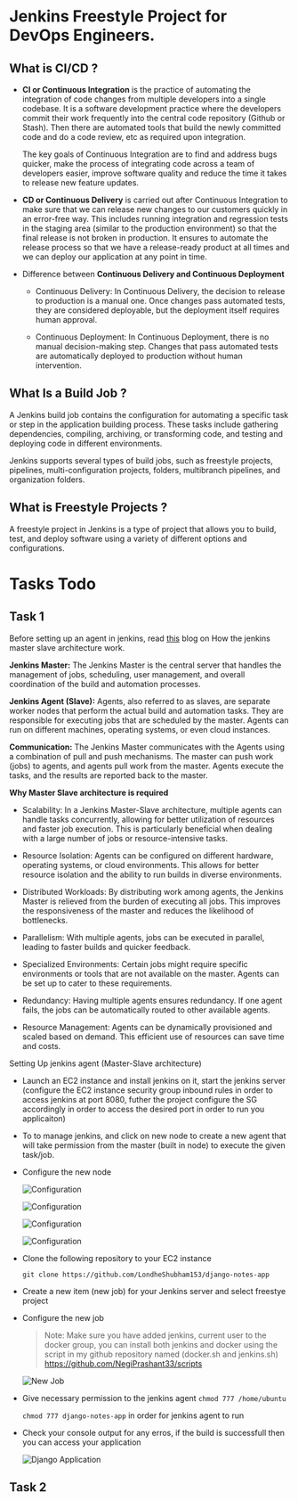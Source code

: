 # Jenkins Freestyle Project for DevOps Engineers.

## What is CI/CD ?

- **CI or Continuous Integration** is the practice of automating the integration of code changes from multiple developers into a single codebase. It is a software development practice where the developers commit their work frequently into the central code repository (Github or Stash). Then there are automated tools that build the newly committed code and do a code review, etc as required upon integration.

    The key goals of Continuous Integration are to find and address bugs quicker, make the process of integrating code across a team of developers easier, improve software quality and reduce the time it takes to release new feature updates.

- **CD or Continuous Delivery** is carried out after Continuous Integration to make sure that we can release new changes to our customers quickly in an error-free way. This includes running integration and regression tests in the staging area (similar to the production environment) so that the final release is not broken in production. It ensures to automate the release process so that we have a release-ready product at all times and we can deploy our application at any point in time.

- Difference between **Continuous Delivery and Continuous Deployment**

    - Continuous Delivery: In Continuous Delivery, the decision to release to production is a manual one. Once changes pass automated tests, they are considered deployable, but the deployment itself requires human approval.

    - Continuous Deployment: In Continuous Deployment, there is no manual decision-making step. Changes that pass automated tests are automatically deployed to production without human intervention.

## What Is a Build Job ?

A Jenkins build job contains the configuration for automating a specific task or step in the application building process. These tasks include gathering dependencies, compiling, archiving, or transforming code, and testing and deploying code in different environments.

Jenkins supports several types of build jobs, such as freestyle projects, pipelines, multi-configuration projects, folders, multibranch pipelines, and organization folders.

## What is Freestyle Projects ? 

A freestyle project in Jenkins is a type of project that allows you to build, test, and deploy software using a variety of different options and configurations. 

# Tasks Todo

## Task 1

Before setting up an agent in jenkins, read [this](https://medium.com/edureka/jenkins-master-and-slave-architecture-e3d6c4728945) blog on How the jenkins master slave architecture work.

**Jenkins Master:** The Jenkins Master is the central server that handles the management of jobs, scheduling, user management, and overall coordination of the build and automation processes.

**Jenkins Agent (Slave):** Agents, also referred to as slaves, are separate worker nodes that perform the actual build and automation tasks. They are responsible for executing jobs that are scheduled by the master. Agents can run on different machines, operating systems, or even cloud instances.

**Communication:** The Jenkins Master communicates with the Agents using a combination of pull and push mechanisms. The master can push work (jobs) to agents, and agents pull work from the master. Agents execute the tasks, and the results are reported back to the master.

**Why Master Slave architecture is required**

- Scalability: In a Jenkins Master-Slave architecture, multiple agents can handle tasks concurrently, allowing for better utilization of resources and faster job execution. This is particularly beneficial when dealing with a large number of jobs or resource-intensive tasks.

- Resource Isolation: Agents can be configured on different hardware, operating systems, or cloud environments. This allows for better resource isolation and the ability to run builds in diverse environments.

- Distributed Workloads: By distributing work among agents, the Jenkins Master is relieved from the burden of executing all jobs. This improves the responsiveness of the master and reduces the likelihood of bottlenecks.

- Parallelism: With multiple agents, jobs can be executed in parallel, leading to faster builds and quicker feedback.

- Specialized Environments: Certain jobs might require specific environments or tools that are not available on the master. Agents can be set up to cater to these requirements.

- Redundancy: Having multiple agents ensures redundancy. If one agent fails, the jobs can be automatically routed to other available agents.

- Resource Management: Agents can be dynamically provisioned and scaled based on demand. This efficient use of resources can save time and costs.



Setting Up jenkins agent (Master-Slave architecture)

- Launch an EC2 instance and install jenkins on it, start the jenkins server (configure the EC2 instance security group inbound rules in order to access jenkins at port 8080, futher the project configure the SG accordingly in order to access the desired port in order to run you applicaiton)

- To to manage jenkins, and click on new node to create a new agent that will take permission from the master (built in node) to execute the given task/job.

- Configure the new node

    ![Configuration](/day23/images/Screenshot%20from%202023-08-27%2012-39-29.png)

    ![Configuration](/day23/images/Screenshot%20from%202023-08-27%2012-58-43.png)

    ![Configuration](/day23/images/Screenshot%20from%202023-08-27%2012-58-59.png)

    ![Configuration](/day23/images/Screenshot%20from%202023-08-27%2012-59-34.png)

- Clone the following repository to your EC2 instance

    `git clone https://github.com/LondheShubham153/django-notes-app`

- Create a new item (new job) for your Jenkins server and select freestye project

- Configure the new job
    > Note: Make sure you have added jenkins, current user to the docker group, you can install both jenkins and docker using the script in my github repository named (docker.sh and jenkins.sh) https://github.com/NegiPrashant33/scripts

    ![New Job](/day23/images/Screenshot%20from%202023-08-27%2013-26-50.png)

- Give necessary permission to the jenkins agent `chmod 777 /home/ubuntu`

     `chmod 777 django-notes-app` in order for jenkins agent to run

- Check your console output for any erros, if the build is successfull then you can access your application

    ![Django Application](/day23/images/Screenshot%20from%202023-08-27%2013-43-44.png)


## Task 2